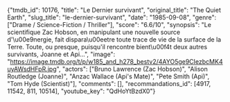 {"tmdb_id": 10176, "title": "Le Dernier survivant", "original_title": "The Quiet Earth", "slug_title": "le-dernier-survivant", "date": "1985-09-08", "genre": ["Drame / Science-Fiction / Thriller"], "score": "6.6/10", "synopsis": "Le scientifique Zac Hobson, en manipulant une nouvelle source d'\u00e9nergie, fait dispara\u00eetre toute trace de vie de la surface de la Terre. Toute, ou presque, puisqu'il rencontre bient\u00f4t deux autres survivants, Joanne et Api...", "image": "https://image.tmdb.org/t/p/w185_and_h278_bestv2/4AYO5ge9CIezbcMK4uyAWsdHFpR.jpg", "actors": ["Bruno Lawrence (Zac Hobson)", "Alison Routledge (Joanne)", "Anzac Wallace (Api's Mate)", "Pete Smith (Api)", "Tom Hyde (Scientist)"], "comments": [], "recommandations_id": [4917, 11542, 811, 10514], "youtube_key": "QdHoYtBzdX0"}